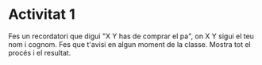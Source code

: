 # Activitat 1
Fes un recordatori que digui "X Y has de comprar el pa", on X Y sigui el teu nom i cognom.
Fes que t'avisi en algun moment de la classe.
Mostra tot el procés i el resultat.
